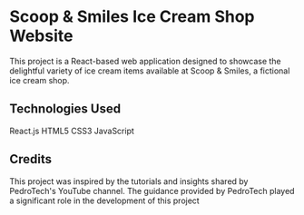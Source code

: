 # Scoop & Smiles Ice Cream Shop Website
This project is a React-based web application designed to showcase the delightful variety of ice cream items available at Scoop & Smiles, a fictional ice cream shop.

## Technologies Used
React.js
HTML5
CSS3
JavaScript

## Credits
This project was inspired by the tutorials and insights shared by PedroTech's YouTube channel. The guidance provided by PedroTech played a significant role in the development of this project
